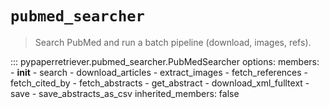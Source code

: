 # `pubmed_searcher`

> Search PubMed and run a batch pipeline (download, images, refs).

::: pypaperretriever.pubmed_searcher.PubMedSearcher
    options:
      members:
        - __init__
        - search
        - download_articles
        - extract_images
        - fetch_references
        - fetch_cited_by
        - fetch_abstracts
        - get_abstract
        - download_xml_fulltext
        - save
        - save_abstracts_as_csv
      inherited_members: false
